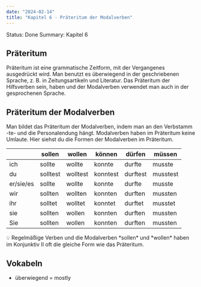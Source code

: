 ```yaml
---
date: "2024-02-14"
title: "Kapitel 6 - Präteritum der Modalverben"
---
```


Status: Done
Summary: Kapitel 6

## Präteritum

Präteritum ist eine grammatische Zeitform, mit der Vergangenes ausgedrückt wird. Man benutzt es überwiegend in der geschriebenen Sprache, z. B. in Zeitungsartikeln und Literatur. Das Präteritum der Hilfsverben sein, haben und der Modalverben verwendet man auch in der gesprochenen Sprache. 

## Präteritum der Modalverben

Man bildet das Präteritum der Modalverben, indem man an den Verbstamm -te- und die Personalendung hängt. Modalverben haben im Präteritum keine Umlaute. Hier siehst du die Formen der Modalverben im Präteritum. 

|           | sollen   | wollen   | können   | dürfen   | müssen   |
| --------- | -------- | -------- | -------- | -------- | -------- |
| ich       | sollte   | wollte   | konnte   | durfte   | musste   |
| du        | solltest | wolltest | konntest | durftest | musstest |
| er/sie/es | sollte   | wollte   | konnte   | durfte   | musste   |
| wir       | sollten  | wollten  | konnten  | durften  | mussten  |
| ihr       | solltet  | wolltet  | konntet  | durftet  | musstet  |
| sie       | sollten  | wollen   | konnten  | durften  | mussten  |
| Sie       | sollten  | wollen   | konnten  | durften  | mussten  |

<aside>
💡 Regelmäßige Verben und die Modalverben *sollen* und *wollen* haben im Konjunktiv II oft die gleiche Form wie das Präteritum.

</aside>

## Vokabeln

- überwiegend = mostly